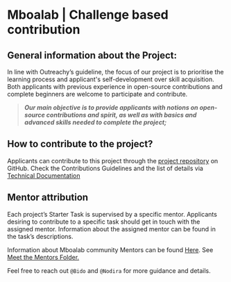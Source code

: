 # Mboalab | Challenge based contribution

## General information about the Project:
In line with Outreachy’s guideline, the focus of our project is to prioritise the learning process and applicant's self-development over skill acquisition. 
Both applicants with previous experience in open-source contributions and complete beginners are welcome to participate and contribute. 

>**_Our main objective is to provide applicants with notions on open-source contributions and spirit, as well as with basics and advanced skills needed to complete the project;_**

## How to contribute to the project?
Applicants can contribute to this project through the [project repository](https://github.com/Mboalab/Mboalab_Outreachy-May-Aug-2022) on GitHub. 
Check the Contributions Guidelines and the list of details via [Technical Documentation](https://docs.google.com/document/d/1fzB-AcfYNnsvqBlwyJZJR1SfuvpjYxxpONnv13bPGqg/edit?usp=sharing)

## Mentor attribution
Each project’s Starter Task is supervised by a specific mentor. Applicants desiring to contribute to a specific task should get in touch with the assigned mentor. 
Information about the assigned mentor can be found in the task’s descriptions.

Information about Mboalab community Mentors can be found [Here](https://github.com/richarddushime/Mboalab_Outreachy-May-Aug-2022/tree/outreachy-2022/Meet_the_Mentors#readme).
See [Meet the Mentors Folder.](https://github.com/richarddushime/Mboalab_Outreachy-May-Aug-2022/tree/outreachy-2022/Meet_the_Mentors)

Feel free to reach out `@Bido` and `@Nodira` for more guidance and details.
